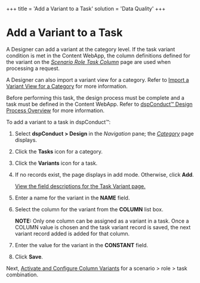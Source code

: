 +++
title = 'Add a Variant to a Task'
solution = 'Data Quality'
+++

# Add a Variant to a Task

A Designer can add a variant at the category level. If the task variant
condition is met in the Content WebApp, the column definitions defined
for the variant on the <span style="font-style: italic;">[Scenario Role
Task Column](../Page_Desc/Scenario_Role_Task_Column_H.htm)</span> page
are used when processing a request.

A Designer can also import a variant view for a category. Refer to
[Import a Variant View for a
Category](Import_Views.htm#Import_a_Variant_View_for_a_Category) for
more information.

Before performing this task, the design process must be complete and a
task must be defined in the Content WebApp. Refer to [dspConduct™ Design
Process Overview](dspConduct_Design_Process_Overview.htm) for more
information.

To add a variant to a task in dspConduct™:

1.  Select <span style="font-weight: bold;">dspConduct \>
    </span>**Design** in the *Navigation* pane; the
    <span style="font-style: italic;">[Category](../Page_Desc/Category_H.htm)</span>
    page displays.

2.  Click the **Tasks** icon for a category.

3.  Click the **Variants** icon for a task.

4.  If no records exist, the page displays in add mode. Otherwise, click
    **Add**.
    
    [View the field descriptions for the Task Variant
    page.](../Page_Desc/Task_Variant.htm)

5.  Enter a name for the variant in the **NAME** field.

6.  Select the column for the variant from the **COLUMN** list box.
    
    **NOTE:** Only one column can be assigned as a variant in a task.
    Once a COLUMN value is chosen and the task variant record is saved,
    the next variant record added is added for that column.

7.  Enter the value for the variant in the **CONSTANT** field.

8.  Click **Save**.

Next, [Activate and Configure Column
Variants](Activate_Configure_Column_Variants.htm) for a scenario \> role
\> task combination.

